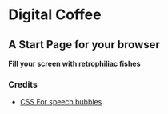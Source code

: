 # Digital Coffee

## **A Start Page for your browser**

**Fill your screen with retrophiliac fishes**

### Credits

- [CSS For speech bubbles](https://codepen.io/JoeHastings/pen/gPrPMo)
